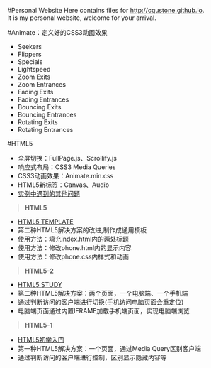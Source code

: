 #Personal Website
Here contains files for http://cqustone.github.io.  
It is my personal website, welcome for your arrival.  


#Animate：定义好的CSS3动画效果
 - Seekers
 - Flippers
 - Specials
 - Lightspeed
 - Zoom Exits
 - Zoom Entrances
 - Fading Exits
 - Fading Entrances
 - Bouncing Exits
 - Bouncing Entrances
 - Rotating Exits
 - Rotating Entrances


#HTML5  
- 全屏切换：FullPage.js、Scrollify.js  
- 响应式布局：CSS3 Media Queries  
- CSS3动画效果：Animate.min.css  
- HTML5新标签：Canvas、Audio  
- [实例中遇到的其他问题](https://github.com/cqustone/WebStudy/tree/master/HTML5) 

> **HTML5**

 - [HTML5 TEMPLATE](http://cqustone.github.io/html5/)  
 - 第二种HTML5解决方案的改进,制作成通用模板  
 - 使用方法：填充index.html内的两处标题  
 - 使用方法：修改phone.html内的显示内容  
 - 使用方法：修改phone.css内样式和动画  


> **HTML5-2**

 - [HTML5 STUDY](http://cqustone.github.io/html5-2/)  
 - 第二种HTML5解决方案：两个页面，一个电脑端、一个手机端  
 - 通过判断访问的客户端进行切换(手机访问电脑页面会重定位)  
 - 电脑端页面通过内置IFRAME加载手机端页面，实现电脑端浏览  


> **HTML5-1**

 - [HTML5初学入门](http://cqustone.github.io/html5-1/)  
 - 第一种HTML5解决方案：一个页面，通过Media Query区别客户端  
 - 通过判断访问的客户端进行控制，区别显示隐藏内容等  